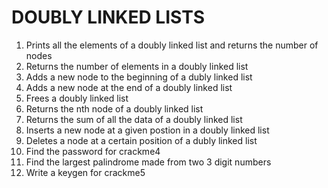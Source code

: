 # DOUBLY LINKED LISTS
1. Prints all the elements of a doubly linked list and returns the number of nodes
2. Returns the number of elements in a doubly linked list
3. Adds a new node to the beginning of a dubly linked list
4. Adds a new node at the end of a doubly linked list
5. Frees a doubly linked list
6. Returns the nth node of a doubly linked list
7. Returns the sum of all the data of a doubly linked list
8. Inserts a new node at a given postion in a doubly linked list
9. Deletes a node at a certain position of a dubly linked list
10. Find the password for crackme4
11. Find the largest palindrome made from two 3 digit numbers
12. Write a keygen for crackme5
